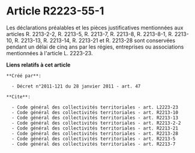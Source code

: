 # Article R2223-55-1

Les déclarations préalables et les pièces justificatives mentionnées aux articles R. 2213-2-2, 
R. 2213-5, R. 2213-7, R. 2213-8, R. 2213-8-1, R. 2213-10, R. 2213-13, R. 2213-14, R. 2213-21 et R. 2213-28 sont conservées
pendant un délai de cinq ans par les régies, entreprises ou associations mentionnées à l'article L. 2223-23.

**Liens relatifs à cet article**

	**Créé par**:

	  - Décret n°2011-121 du 28 janvier 2011 - art. 47

	**Cite**:

	  - Code général des collectivités territoriales - art. L2223-23
	  - Code général des collectivités territoriales - art. R2213-10
	  - Code général des collectivités territoriales - art. R2213-13
	  - Code général des collectivités territoriales - art. R2213-2-2
	  - Code général des collectivités territoriales - art. R2213-21
	  - Code général des collectivités territoriales - art. R2213-28
	  - Code général des collectivités territoriales - art. R2213-5
	  - Code général des collectivités territoriales - art. R2213-7
